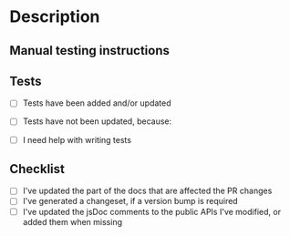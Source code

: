 # Description
<!-- Please include a summary of the change and which issue is fixed -->
<!-- Please also include relevant motivation and context -->
<!-- Include any links to documentation like RFC’s if necessary -->
<!-- Add a link to to relevant preview environments or anything that would simplify visual review process -->
<!-- Supplemental screenshots and video are encouraged, but the primary description should be in text -->

## Manual testing instructions

<!-- Add any actions required to manually test the changes -->

## Tests

- [ ] Tests have been added and/or updated
- [ ] Tests have not been updated, because: <!-- Insert reason for not updating tests here -->
- [ ] I need help with writing tests


## Checklist

- [ ] I've updated the part of the docs that are affected the PR changes
- [ ] I've generated a changeset, if a version bump is required
- [ ] I've updated the jsDoc comments to the public APIs I've modified, or added them when missing